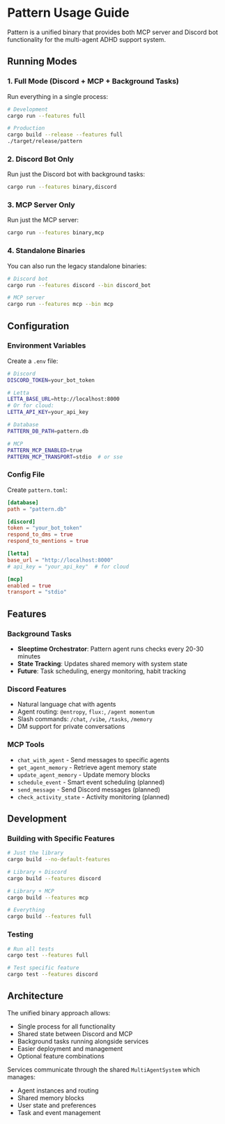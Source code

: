 # Pattern Usage Guide

Pattern is a unified binary that provides both MCP server and Discord bot functionality for the multi-agent ADHD support system.

## Running Modes

### 1. Full Mode (Discord + MCP + Background Tasks)

Run everything in a single process:

```bash
# Development
cargo run --features full

# Production
cargo build --release --features full
./target/release/pattern
```

### 2. Discord Bot Only

Run just the Discord bot with background tasks:

```bash
cargo run --features binary,discord
```

### 3. MCP Server Only

Run just the MCP server:

```bash
cargo run --features binary,mcp
```

### 4. Standalone Binaries

You can also run the legacy standalone binaries:

```bash
# Discord bot
cargo run --features discord --bin discord_bot

# MCP server  
cargo run --features mcp --bin mcp
```

## Configuration

### Environment Variables

Create a `.env` file:

```bash
# Discord
DISCORD_TOKEN=your_bot_token

# Letta
LETTA_BASE_URL=http://localhost:8000
# Or for cloud:
LETTA_API_KEY=your_api_key

# Database
PATTERN_DB_PATH=pattern.db

# MCP
PATTERN_MCP_ENABLED=true
PATTERN_MCP_TRANSPORT=stdio  # or sse
```

### Config File

Create `pattern.toml`:

```toml
[database]
path = "pattern.db"

[discord]
token = "your_bot_token"
respond_to_dms = true
respond_to_mentions = true

[letta]
base_url = "http://localhost:8000"
# api_key = "your_api_key"  # for cloud

[mcp]
enabled = true
transport = "stdio"
```

## Features

### Background Tasks

- **Sleeptime Orchestrator**: Pattern agent runs checks every 20-30 minutes
- **State Tracking**: Updates shared memory with system state
- **Future**: Task scheduling, energy monitoring, habit tracking

### Discord Features

- Natural language chat with agents
- Agent routing: `@entropy`, `flux:`, `/agent momentum`
- Slash commands: `/chat`, `/vibe`, `/tasks`, `/memory`
- DM support for private conversations

### MCP Tools

- `chat_with_agent` - Send messages to specific agents
- `get_agent_memory` - Retrieve agent memory state
- `update_agent_memory` - Update memory blocks
- `schedule_event` - Smart event scheduling (planned)
- `send_message` - Send Discord messages (planned)
- `check_activity_state` - Activity monitoring (planned)

## Development

### Building with Specific Features

```bash
# Just the library
cargo build --no-default-features

# Library + Discord
cargo build --features discord

# Library + MCP
cargo build --features mcp

# Everything
cargo build --features full
```

### Testing

```bash
# Run all tests
cargo test --features full

# Test specific feature
cargo test --features discord
```

## Architecture

The unified binary approach allows:
- Single process for all functionality
- Shared state between Discord and MCP
- Background tasks running alongside services
- Easier deployment and management
- Optional feature combinations

Services communicate through the shared `MultiAgentSystem` which manages:
- Agent instances and routing
- Shared memory blocks
- User state and preferences
- Task and event management